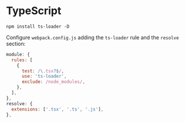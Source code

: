 # TypeScript

```console
npm install ts-loader -D
```

Configure `webpack.config.js` adding the `ts-loader` rule and the `resolve` section:

```js
module: {
  rules: [ 
    {
      test: /\.tsx?$/,
      use: 'ts-loader',
      exclude: /node_modules/,
    },
  ],
},
resolve: {
  extensions: ['.tsx', '.ts', '.js'],
},
```
